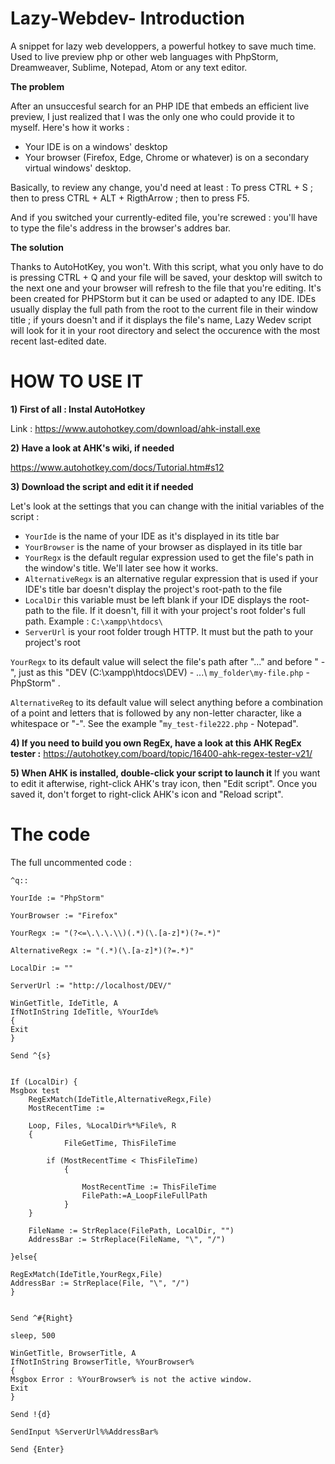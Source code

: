# Lazy-Webdev- Introduction
A snippet for lazy web developpers, a powerful hotkey to save much time. Used to live preview php or other web languages with PhpStorm, Dreamweaver, Sublime, Notepad, Atom or any text editor.

**The problem**

After an unsuccesful search for an PHP IDE that embeds an efficient live preview, I just realized that I was the only one who could provide it to myself. Here's how it works :
- Your IDE is on a windows' desktop
- Your browser (Firefox, Edge, Chrome or whatever) is on a secondary virtual windows' desktop.

Basically, to review any change, you'd need at least : To press CTRL + S ; then to press CTRL + ALT + RigthArrow ; then to press F5.

And if you switched your currently-edited file, you're screwed : you'll have to type the file's address in the browser's addres bar.

**The solution**

Thanks to AutoHotKey, you won't. With this script, what you only have to do is pressing CTRL + Q and your file will be saved, your desktop will switch to the next one and your browser will refresh to the file that you're editing. It's been created for PHPStorm but it can be used or adapted to any IDE. IDEs usually display the full path from the root to the current file in their window title ; if yours doesn't and if it displays the file's name, Lazy Wedev script will look for it in your root directory and select the occurence with the most recent last-edited date.


# HOW TO USE IT

**1) First of all : Instal AutoHotkey**

Link : https://www.autohotkey.com/download/ahk-install.exe

**2) Have a look at AHK's wiki, if needed**

https://www.autohotkey.com/docs/Tutorial.htm#s12

**3) Download the script and edit it if needed**

Let's look at the settings that you can change with the initial variables of the script :

- `YourIde` is the name of your IDE as it's displayed in its title bar
- `YourBrowser` is the name of your browser as displayed in its title bar
- `YourRegx` is the default regular expression used to get the file's path in the window's title. We'll later see how it works.
- `AlternativeRegx` is an alternative regular expression that is used if your IDE's title bar doesn't display the project's root-path to the file
- `LocalDir` this variable must be left blank if your IDE displays the root-path to the file. If it doesn't, fill it with your project's root folder's full path. Example : `C:\xampp\htdocs\`
- `ServerUrl` is your root folder trough HTTP. It must but the path to your project's root

`YourRegx` to its default value will select the file's path after "...\" and before " -", just as this "DEV (C:\xampp\htdocs\DEV\) - ...\ `my_folder\my-file.php` - PhpStorm" .

`AlternativeReg` to its default value will select anything before a combination of a point and letters that is followed by any non-letter character, like a whitespace or "-". See the example "`my_test-file222.php` - Notepad".

**4) If you need to build you own RegEx, have a look at this AHK RegEx tester :**
https://autohotkey.com/board/topic/16400-ahk-regex-tester-v21/

**5) When AHK is installed, double-click your script to launch it**
If you want to edit it afterwise, right-click AHK's tray icon, then "Edit script". Once you saved it, don't forget to right-click AHK's icon and "Reload script".

# The code
The full uncommented code :
```
^q::

YourIde := "PhpStorm"

YourBrowser := "Firefox"

YourRegx := "(?<=\.\.\.\\)(.*)(\.[a-z]*)(?=.*)"

AlternativeRegx := "(.*)(\.[a-z]*)(?=.*)" 

LocalDir := ""

ServerUrl := "http://localhost/DEV/" 

WinGetTitle, IdeTitle, A 
IfNotInString IdeTitle, %YourIde%
{
Exit
}

Send ^{s}


If (LocalDir) {
Msgbox test
	RegExMatch(IdeTitle,AlternativeRegx,File)
	MostRecentTime :=

	Loop, Files, %LocalDir%*%File%, R
	{
    		FileGetTime, ThisFileTime

   		if (MostRecentTime < ThisFileTime)
    		{

        		MostRecentTime := ThisFileTime
        		FilePath:=A_LoopFileFullPath
    		}
	}

	FileName := StrReplace(FilePath, LocalDir, "")
	AddressBar := StrReplace(FileName, "\", "/")

}else{

RegExMatch(IdeTitle,YourRegx,File)
AddressBar := StrReplace(File, "\", "/")
}


Send ^#{Right} 

sleep, 500

WinGetTitle, BrowserTitle, A 
IfNotInString BrowserTitle, %YourBrowser%
{
Msgbox Error : %YourBrowser% is not the active window.
Exit
}

Send !{d}

SendInput %ServerUrl%%AddressBar%

Send {Enter}
```
